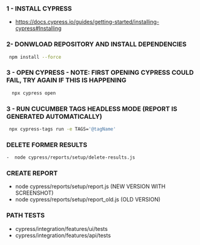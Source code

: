 

### 1 - INSTALL CYPRESS
- https://docs.cypress.io/guides/getting-started/installing-cypress#Installing


### 2- DONWLOAD REPOSITORY AND INSTALL DEPENDENCIES
```sh
 npm install --force 
```

### 3 - OPEN CYPRESS   - NOTE: FIRST OPENING CYPRESS COULD FAIL,  TRY AGAIN IF THIS IS HAPPENING 
```sh
  npx cypress open 
```

### 3 - RUN CUCUMBER TAGS HEADLESS MODE (REPORT IS GENERATED AUTOMATICALLY)
```sh
 npx cypress-tags run -e TAGS='@tagName' 
```

### DELETE FORMER RESULTS
```sh
-  node cypress/reports/setup/delete-results.js
```

### CREATE REPORT
-   node cypress/reports/setup/report.js  (NEW VERSION WITH SCREENSHOT)
-   node cypress/reports/setup/report_old.js  (OLD VERSION)


### PATH TESTS
-  cypress/integration/features/ui/tests
-  cypress/integration/features/api/tests




